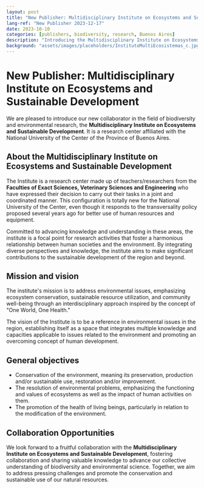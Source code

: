 ```yaml
---
layout: post
title: "New Publisher: Multidisciplinary Institute on Ecosystems and Sustainable Development"
lang-ref: "New Publisher 2023-12-17"
date: 2023-10-10
categories: [publishers, biodiversity, research, Buenos Aires]
description: "Introducing the Multidisciplinary Institute on Ecosystems and Sustainable Development, an institute dedicated to research in biodiversity and the environment."
background: "assets/images/placeholders/InstitutoMultiEcosistemas_c.jpg"
---
```


# New Publisher: Multidisciplinary Institute on Ecosystems and Sustainable Development

We are pleased to introduce our new collaborator in the field of biodiversity and environmental research, the **Multidisciplinary Institute on Ecosystems and Sustainable Development**. It is a research center affiliated with the National University of the Center of the Province of Buenos Aires.

## About the Multidisciplinary Institute on Ecosystems and Sustainable Development

The Institute is a research center made up of teachers/researchers from the **Faculties of Exact Sciences, Veterinary Sciences and Engineering** who have expressed their decision to carry out their tasks in a joint and coordinated manner. This configuration is totally new for the National University of the Center, even though it responds to the transversality policy proposed several years ago for better use of human resources and equipment.

Committed to advancing knowledge and understanding in these areas, the institute is a focal point for research activities that foster a harmonious relationship between human societies and the environment. By integrating diverse perspectives and knowledge, the institute aims to make significant contributions to the sustainable development of the region and beyond.

## Mission and vision

The institute's mission is to address environmental issues, emphasizing ecosystem conservation, sustainable resource utilization, and community well-being through an interdisciplinary approach inspired by the concept of "One World, One Health."

The vision of the Institute is to be a reference in environmental issues in the region, establishing itself as a space that integrates multiple knowledge and capacities applicable to issues related to the environment and promoting an overcoming concept of human development.

## General objectives

* Conservation of the environment, meaning its preservation, production and/or sustainable use, restoration and/or improvement.
* The resolution of environmental problems, emphasizing the functioning and values ​​of ecosystems as well as the impact of human activities on them.
* The promotion of the health of living beings, particularly in relation to the modification of the environment.

## Collaboration Opportunities

We look forward to a fruitful collaboration with the **Multidisciplinary Institute on Ecosystems and Sustainable Development**, fostering collaboration and sharing valuable knowledge to advance our collective understanding of biodiversity and environmental science. Together, we aim to address pressing challenges and promote the conservation and sustainable use of our natural resources.
